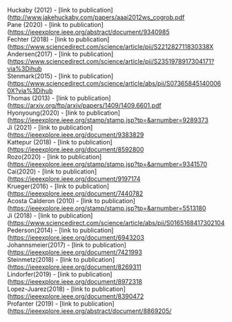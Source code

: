Huckaby (2012) - [link to publication](http://www.jakehuckaby.com/papers/aaai2012ws_cogrob.pdf<br />
Pane (2020) - [link to publication](https://ieeexplore.ieee.org/abstract/document/9340985<br />
Fechter (2018) - [link to publication](https://www.sciencedirect.com/science/article/pii/S221282711830338X<br />
Andersen(2017) - [link to publication](https://www.sciencedirect.com/science/article/pii/S2351978917304171?via%3Dihub<br />
Stenmark(2015) - [link to publication](https://www.sciencedirect.com/science/article/abs/pii/S073658451400060X?via%3Dihub<br />
Thomas (2013) - [link to publication](https://arxiv.org/ftp/arxiv/papers/1409/1409.6601.pdf<br />
Hyonyoung(2020) - [link to publication](https://ieeexplore.ieee.org/stamp/stamp.jsp?tp=&arnumber=9289373<br />
Ji (2021) - [link to publication](https://ieeexplore.ieee.org/document/9383829<br />
Kattepur (2018) - [link to publication](https://ieeexplore.ieee.org/document/8592800 <br />
Rozo(2020) - [link to publication](https://ieeexplore.ieee.org/stamp/stamp.jsp?tp=&arnumber=9341570<br />
Cai(2020) - [link to publication](https://ieeexplore.ieee.org/document/9197174<br />
Krueger(2016) - [link to publication](https://ieeexplore.ieee.org/document/7440782<br />
Acosta Calderon (2010) - [link to publication](https://ieeexplore.ieee.org/stamp/stamp.jsp?tp=&arnumber=5513180<br />
Ji (2018) - [link to publication](https://www.sciencedirect.com/science/article/abs/pii/S0165168417302104<br />
Pederson(2014) - [link to publication](https://ieeexplore.ieee.org/document/6943203<br />
Johannsmeier(2017) - [link to publication](https://ieeexplore.ieee.org/document/7421993<br />
Steinmetz(2018) - [link to publication](https://ieeexplore.ieee.org/document/8269311<br />
Lindorfer(2019) - [link to publication](https://ieeexplore.ieee.org/document/8972318<br />
Lopez-Juarez(2018) - [link to publication](https://ieeexplore.ieee.org/document/8390472<br />
Profanter (2019) - [link to publication](https://ieeexplore.ieee.org/abstract/document/8869205/<br />
